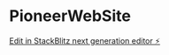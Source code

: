 # PioneerWebSite

[Edit in StackBlitz next generation editor ⚡️](https://stackblitz.com/~/github.com/AbebeKebede/PioneerWebSite)
